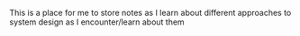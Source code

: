 This is a place for me to store notes as I learn about different approaches to system design as I encounter/learn about them